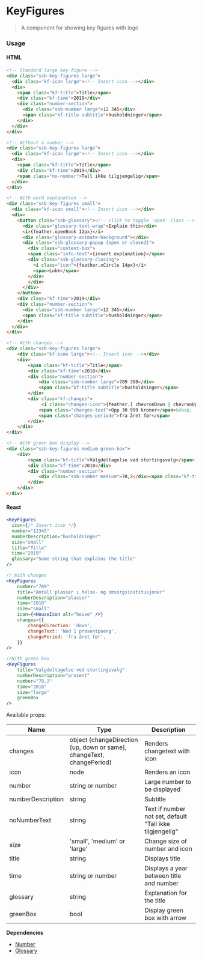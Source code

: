 KeyFigures
========

> A component for showing key figures with logo

### Usage

#### HTML

```html
<!-- Standard large key figure -->
<div class="ssb-key-figures large">
  <div class="kf-icon large"><!-- Insert icon --></div>
  <div>
    <span class="kf-title">Title</span>
    <div class="kf-time">2019</div>
    <div class="number-section">
      <div class="ssb-number large">12 345</div>
      <span class="kf-title subtitle">husholdninger</span>
    </div>
  </div>
</div>

<!-- Without a number -->
<div class="ssb-key-figures large">
  <div class="kf-icon large"><!-- Insert icon --></div>
  <div>
    <span class="kf-title">Title</span>
    <div class="kf-time">2019</div>
    <span class="no-number">Tall ikke tilgjengelig</span>
  </div>
</div>

<!-- With word explanation -->
<div class="ssb-key-figures small">
  <div class="kf-icon small"><!-- Insert icon --></div>
  <div>   
    <button class="ssb-glossary"><!-- click to toggle 'open' class -->
      <div class="glossary-text-wrap">Explain this</div>
      <i>{feather.openBook 12px}</i>
      <div class="glossary-animate-background"></div>
      <div class="ssb-glossary-popup {open or closed}">
        <div class="content-box">
        <span class="info-text">{insert explanation}</span>
        <div class="ssb-glossary-closing">
          <i class="icon">{feather.xCircle 14px}</i>
          <span>Lukk</span>
        </div>
        </div>
      </div>
    </button>
    <div class="kf-time">2019</div>
    <div class="number-section">
      <div class="ssb-number large">12 345</div>
      <span class="kf-title subtitle">husholdninger</span>
    </div>
  </div>
</div>

<!-- With changes -->
<div class="ssb-key-figures large">
    <div class="kf-icon large"><!-- Insert icon --></div>
    <div>
        <span class="kf-title">Title</span>
        <div class="kf-time">2018</div>
        <div class="number-section">
            <div class="ssb-number large">789 398</div>
            <span class="kf-title subtitle">husholdninger</span>
        </div>
        <div class="kf-changes">
             <i class="changes-icon">{feather.[ chevronDown | chevronUp | Minus] 20px}</i>
            <span class="changes-text">Opp 30 999 kroner</span>&nbsp;
            <span class="changes-periode">fra året før</span>
        </div>
    </div>
</div>

<!-- With green box display -->
<div class="ssb-key-figures medium green-box">
    <div>
        <span class="kf-title">Valgdeltagelse ved stortingsvalg</span>
        <div class="kf-time">2018</div>
        <div class="number-section">
            <div class="ssb-number medium">78,2</div><span class="kf-title subtitle">prosent</span>
        </div>
    </div>
</div>
```

#### React

```jsx harmony
<KeyFigures
  icon={/* Insert icon */}
  number="12345"
  numberDescription="husholdninger"
  size="small"
  title="Title"
  time="2019"
  glossary="Some string that explains the title"
/>

// With changes
<KeyFigures
    number="789"
    title="Antall plasser i helse- og omsorgsinstitusjoner"
    numberDescription="plasser"
    time="2018"
    size="small"
    icon={<HouseIcon alt="house" />}
    changes={{
        changeDirection: 'down',
        changeText: 'Ned 1 prosentpoeng',
        changePeriod: 'fra året før',
    }}
/>

//With green box
<KeyFigures
    title="Valgdeltagelse ved stortingsvalg"
    numberDescription="prosent"
    number="78,2"
    time="2018"
    size="large"
    greenBox
/>
```

Available props:

| Name       | Type           | Description  |
| ---------- | ------------- | ----- |
| changes | object (changeDirection [up, down or same], changeText, changePeriod)  | Renders changetext with icon |
| icon | node | Renders an icon |
| number | string or number | Large number to be displayed |
| numberDescription | string | Subtitle |
| noNumberText | string | Text if number not set, default "Tall ikke tilgjengelig" |
| size | 'small', 'medium' or 'large' | Change size of number and icon |
| title | string | Displays title |
| time | string or number | Displays a year between title and number |
| glossary | string | Explanation for the title |
| greenBox | bool | Display green box with arrow |

__Dependencies__
 - [Number](../Number)
 - [Glossary](../Glossary)
